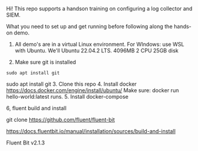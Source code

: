 Hi! 
This repo supports a handson training on configuring a log collector and SIEM.

What you need to set up and get running before following along the hands-on demo.
1. All demo's are in a virtual Linux environment. 
For WIndows: use WSL with Ubuntu. 
We'll Ubuntu 22.04.2 LTS.
4096MB
2 CPU
25GB disk

2. Make sure git is installed
```
sudo apt install git
```


sudo apt install git
3. Clone this repo
4. Install docker  
https://docs.docker.com/engine/install/ubuntu/
Make sure:  docker run hello-world:latest runs.
5. Install docker-compose



6, fluent build and install

 git clone https://github.com/fluent/fluent-bit

https://docs.fluentbit.io/manual/installation/sources/build-and-install

Fluent Bit v2.1.3





